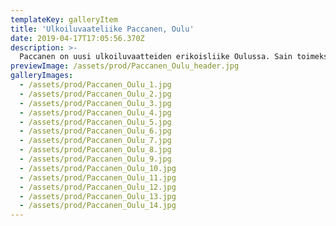 ```yaml
---
templateKey: galleryItem
title: 'Ulkoiluvaateliike Paccanen, Oulu'
date: 2019-04-17T17:05:56.370Z
description: >-
  Paccanen on uusi ulkoiluvaatteiden erikoisliike Oulussa. Sain toimeksiannon suunnitella myymälään  sisustuksen yleisilmeen, pinnat, valaistuksen, myymäläkalusteet ja näyteikkunat. Lähdimme tavoittelemaan asiakkaan kanssa alppityylistä, viihtyisää sisustusta. Tätä fiilistä saatiin aikaan käyttämällä sisustuksessa puuta riittävästi, mutta ei liikaa. Valkoiset pinnat raikastavat myymälän ilmettä ja tuovat omalta osaltaan tehokkaasti värikkäitä tuotteita esiin. Valaistuksella korostetaan myytäviä tuotteita. Mittatilauksena teetetyt myymäläkalusteet suunniteltiin palvelemaan myyntiä. Näyteikkunat luovat asiakkaille mielleyhtymiä luontoon ja ulkoiluun.
previewImage: /assets/prod/Paccanen_Oulu_header.jpg
galleryImages:
  - /assets/prod/Paccanen_Oulu_1.jpg
  - /assets/prod/Paccanen_Oulu_2.jpg
  - /assets/prod/Paccanen_Oulu_3.jpg
  - /assets/prod/Paccanen_Oulu_4.jpg
  - /assets/prod/Paccanen_Oulu_5.jpg
  - /assets/prod/Paccanen_Oulu_6.jpg
  - /assets/prod/Paccanen_Oulu_7.jpg
  - /assets/prod/Paccanen_Oulu_8.jpg
  - /assets/prod/Paccanen_Oulu_9.jpg
  - /assets/prod/Paccanen_Oulu_10.jpg
  - /assets/prod/Paccanen_Oulu_11.jpg
  - /assets/prod/Paccanen_Oulu_12.jpg
  - /assets/prod/Paccanen_Oulu_13.jpg
  - /assets/prod/Paccanen_Oulu_14.jpg
---
```

